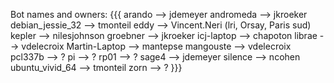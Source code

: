 Bot names and owners:
{{{
    arando            --> jdemeyer
    andromeda         --> jkroeker
    debian_jessie_32  --> tmonteil
    eddy              --> Vincent.Neri (lri, Orsay, Paris sud)
    kepler            --> nilesjohnson
    groebner          --> jkroeker
    icj-laptop        --> chapoton
    librae            --> vdelecroix
    Martin-Laptop     --> mantepse
    mangouste         --> vdelecroix
    pcl337b           --> ?
    pi                --> ?
    rp01              --> ?
    sage4             --> jdemeyer
    silence           --> ncohen
    ubuntu_vivid_64   --> tmonteil
    zorn              --> ?
}}}
